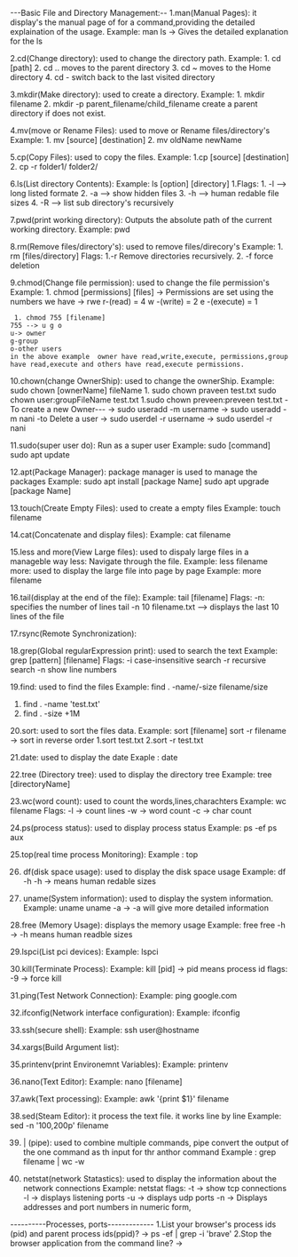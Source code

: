 ---Basic File and Directory Management:--
1.man(Manual Pages): it display's the manual page of for a command,providing the detailed explaination of the usage.
  Example:
        man ls -> Gives the detailed explanation for the ls

2.cd(Change directory): used to change the directory path.
  Example:
       1. cd [path]
       2. cd ..  moves to the parent directory
       3. cd ~  moves to the Home directory
       4. cd - switch back to the last visited directory

3.mkdir(Make directory): used to create a directory.
   Example:
        1. mkdir filename 
        2. mkdir -p parent_filename/child_filename  create a parent directory if does not exist.

4.mv(move or Rename Files): used to move or Rename files/directory's
    Example: 
        1. mv [source] [destination]
        2. mv oldName newName

5.cp(Copy Files): used to copy the files.
    Example:
       1.cp [source] [destination]
       2. cp -r folder1/ folder2/  

6.ls(List directory Contents):
    Example: ls [option] [directory]
       1.Flags:
         1. -l --> long listed formate
         2. -a --> show hidden files
         3. -h --> human redable file sizes
         4. -R --> list sub directory's recursively

7.pwd(print working directory): Outputs the absolute path of the current working directory.
    Example:
       pwd  

8.rm(Remove files/directory's): used to remove files/direcory's
   Example:
       1. rm [files/directory]
    Flags:
     1.-r Remove directories recursively.
     2. -f force deletion

9.chmod(Change file permission): used to change the file permission's
   Example:
      1. chmod [permissions] [files]
    -> Permissions are set using the numbers
     we have -> rwe
     r-(read) = 4
     w -(write) = 2
     e -(execute) = 1
    
     1. chmod 755 [filename]
    755 --> u g o
    u-> owner
    g-group
    o-other users
    in the above example  owner have read,write,execute, permissions,group have read,execute and others have read,execute permissions.

10.chown(change OwnerShip): used to change the ownerShip.
   Example: 
      sudo chown [ownerName] fileName
        1. sudo chown praveen test.txt
      sudo chown user:groupFileName test.txt
        1.sudo chown preveen:preveen test.txt
    -To create a new Owner---
     -> sudo useradd -m username
      -> sudo useradd -m nani
    -to Delete a user
     -> sudo userdel -r username
      -> sudo userdel -r nani

11.sudo(super user do): Run as a super user
   Example:
     sudo [command]
     sudo apt update

12.apt(Package Manager): package manager is used to manage the packages
   Example:
    sudo apt install [package Name]
    sudo apt upgrade [package Name]

13.touch(Create Empty Files): used to create a empty files
   Example: touch filename

14.cat(Concatenate and display files):
   Example: cat filename

15.less and more(View Large files): used to dispaly large files in a manageble way
   less: Navigate through the file.
    Example: less filename
   more: used to display the large file into page by page
    Example: more filename

16.tail(display at the end of the file): 
   Example: tail [filename]
   Flags:
     -n: specifies the number of lines
    tail -n 10 filename.txt  --> displays the last 10 lines of the file

17.rsync(Remote Synchronization):

18.grep(Global regularExpression print): used to search the text
   Example: grep [pattern] [filename]
   Flags:
     -i case-insensitive search
      -r recursive search
      -n show line numbers

19.find: used to find the files 
  Example: find . -name/-size filename/size
   1. find . -name 'test.txt'
   2. find . -size +1M

20.sort: used to sort the files data.
  Example: sort [filename]
           sort -r filename   -> sort in reverse order
    1.sort test.txt
    2.sort -r test.txt

21.date: used to display the date
  Exaple : date

22.tree (Directory tree): used to display the directory tree
  Example: tree [directoryName]

23.wc(word count): used to count the words,lines,charachters
  Example: wc filename
  Flags:
    -l  -> count lines
    -w -> word count
    -c -> char count 

24.ps(process status): used to display process status
  Example: ps -ef
           ps aux

25.top(real time process Monitoring):
  Example : top

26. df(disk space usage): used to display the disk space usage
  Example: df -h
   -h -> means human redable sizes

27. uname(System information): used to display the system information.
  Example: uname 
          uname -a  -> -a will give more detailed information

28.free (Memory Usage): displays the memory usage
   Example: free 
            free -h -> -h means human readble sizes

29.lspci(List pci devices):
  Example: lspci

30.kill(Terminate Process):
  Example: kill [pid]  -> pid means process id
  flags:
    -9 -> force kill

31.ping(Test Network Connection):
   Example: ping google.com

32.ifconfig(Network interface configuration):
   Example: ifconfig 

33.ssh(secure shell):
  Example: ssh user@hostname

34.xargs(Build Argument list):

35.printenv(print Environemnt Variables):
    Example: printenv

36.nano(Text Editor):
  Example: nano [filename]

37.awk(Text processing):
  Example: awk '{print $1}' filename

38.sed(Steam Editor): it process the text file. it works line by line 
  Example: sed -n '100,200p' filename

39. | (pipe): used to combine multiple commands, pipe convert the output of the one command as th input for thr anthor command
   Example : grep filename | wc -w

40. netstat(network Statastics): used to display the information about the network connections
   Example: netstat
   flags:
   -t -> show tcp connections
   -l -> displays listening ports
   -u -> displays udp ports
   -n -> Displays addresses and port numbers in numeric form,

----------Processes, ports-------------
1.List your browser's process ids (pid) and parent process ids(ppid)?
 -> ps -ef | grep -i 'brave'
2.Stop the browser application from the command line?
 ->

